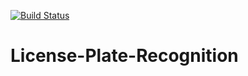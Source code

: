 [![Build Status](https://travis-ci.com/DACUS1995/License-Plate-Recognition.svg?token=EXzDMzSxfmwgYPg9Ttfx&branch=main)](https://travis-ci.com/DACUS1995/License-Plate-Recognition)

# License-Plate-Recognition
